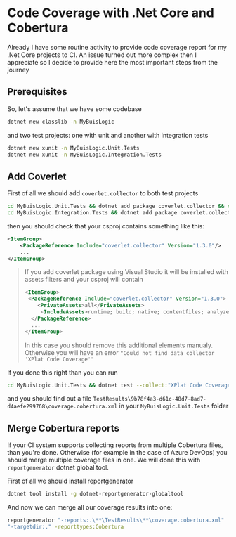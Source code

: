 # Code Coverage with .Net Core and Cobertura

Already I have some routine activity to provide code coverage report for my .Net Core projects to CI. An issue turned out more complex then I appreciate so I decide to provide here the most important steps from the journey

## Prerequisites

So, let's assume that we have some codebase

```sh
dotnet new classlib -n MyBuisLogic
```

and two test projects: one with unit and another with integration tests

```sh
dotnet new xunit -n MyBuisLogic.Unit.Tests
dotnet new xunit -n MyBuisLogic.Integration.Tests
```

## Add Coverlet

First of all we should add `coverlet.collector` to both test projects
```sh
cd MyBuisLogic.Unit.Tests && dotnet add package coverlet.collector && cd ..
cd MyBuisLogic.Integration.Tests && dotnet add package coverlet.collector && cd ..
```

then you should check that your csproj contains something like this:
```xml
<ItemGroup>
    <PackageReference Include="coverlet.collector" Version="1.3.0"/>
    ...
</ItemGroup>
```

> If you add coverlet package using Visual Studio it will be installed with assets filters and your csproj will contain
>  ```xml
> <ItemGroup>
>   <PackageReference Include="coverlet.collector" Version="1.3.0">
>      <PrivateAssets>all</PrivateAssets>
>       <IncludeAssets>runtime; build; native; contentfiles; analyzers; buildtransitive</IncludeAssets>
>    </PackageReference>
>    ...
> </ItemGroup>
> ```
> In this case you should remove this additional elements manualy. Otherwise you will have an error `"Could not find data collector 'XPlat Code Coverage'"`

If you done this right than you can run 
```sh
cd MyBuisLogic.Unit.Tests && dotnet test --collect:"XPlat Code Coverage" && cd ..
```
and you should find out a file `TestResults\9b78f4a3-d61c-48d7-8ad7-d4aefe299768\coverage.cobertura.xml` in your `MyBuisLogic.Unit.Tests` folder

## Merge Cobertura reports

If your CI system supports collecting reports from multiple Cobertura files, than you're done. Otherwise (for example in the case of Azure DevOps) you should merge multiple coverage files in one. We will done this with `reportgenerator` dotnet global tool.

First of all we should install reportgenerator
```sh
dotnet tool install -g dotnet-reportgenerator-globaltool
```
And now we can merge all our coverage results into one:
```sh
reportgenerator "-reports:.\**\TestResults\**\coverage.cobertura.xml"
"-targetdir:." -reporttypes:Cobertura
```



